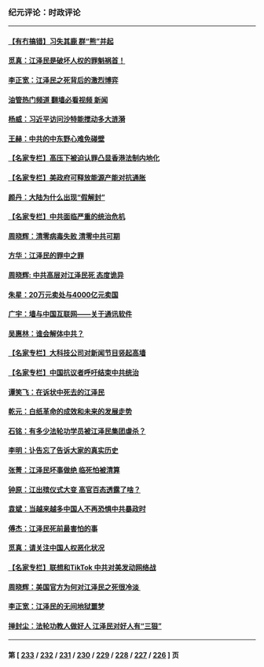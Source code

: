 ### 纪元评论：时政评论
---
#### [【有冇搞错】习失其鹿 群“熊”并起](../../pages/nsc1025/n13880739.md?12090330) 
#### [觅真：江泽民是破坏人权的罪魁祸首！](../../pages/nsc1025/n13881042.md?12090330) 
#### [李正宽：江泽民之死背后的激烈博弈](../../pages/nsc1025/n13880560.md?12090330) 
#### [油管热门频道 翻墙必看视频 新闻](ok?12090330)
#### [杨威：习近平访问沙特能搅动多大涟漪](../../pages/nsc1025/n13880497.md?12090330) 
#### [王赫：中共的中东野心难免碰壁](../../pages/nsc1025/n13880481.md?12090330) 
#### [【名家专栏】高压下被迫认罪凸显香港法制内地化](../../pages/nsc1025/n13880257.md?12090330) 
#### [【名家专栏】美政府可释放能源产能对抗通胀](../../pages/nsc1025/n13880253.md?12090330) 
#### [颜丹：大陆为什么出现“假解封”](../../pages/nsc1025/n13880271.md?12090330) 
#### [【名家专栏】中共面临严重的统治危机](../../pages/nsc1025/n13878414.md?12090330) 
#### [周晓辉：清零病毒失败 清零中共可期](../../pages/nsc1025/n13880298.md?12090330) 
#### [方华：江泽民的罪中之罪](../../pages/nsc1025/n13880098.md?12090330) 
#### [周晓辉: 中共高层对江泽民死 态度诡异](../../pages/nsc1025/n13880026.md?12090330) 
#### [朱星：20万元卖处与4000亿元卖国](../../pages/nsc1025/n13879900.md?12090330) 
#### [广宇：墙与中国互联网——关于通讯软件](../../pages/nsc1025/n13879885.md?12090330) 
#### [吴惠林：谁会解体中共？](../../pages/nsc1025/n13879609.md?12090330) 
#### [【名家专栏】大科技公司对新闻节目竖起高墙](../../pages/nsc1025/n13879525.md?12090330) 
#### [【名家专栏】中国抗议者呼吁结束中共统治](../../pages/nsc1025/n13879549.md?12090330) 
#### [谭笑飞：在诉状中死去的江泽民](../../pages/nsc1025/n13879522.md?12090330) 
#### [乾元：白纸革命的成效和未来的发展走势](../../pages/nsc1025/n13879562.md?12090330) 
#### [石铭：有多少法轮功学员被江泽民集团虐杀？](../../pages/nsc1025/n13879498.md?12090330) 
#### [李明：讣告忘了告诉大家的真实历史](../../pages/nsc1025/n13879431.md?12090330) 
#### [张菁：江泽民坏事做绝 临死怕被清算](../../pages/nsc1025/n13879323.md?12090330) 
#### [钟原：江出殡仪式大变 高官百态透露了啥？](../../pages/nsc1025/n13879165.md?12090330) 
#### [袁斌：当越来越多中国人不再恐惧中共暴政时](../../pages/nsc1025/n13878858.md?12090330) 
#### [傅杰：江泽民死前最害怕的事](../../pages/nsc1025/n13878857.md?12090330) 
#### [觅真：请关注中国人权恶化状况](../../pages/nsc1025/n13878810.md?12090330) 
#### [【名家专栏】联想和TikTok 中共对美发动网络战](../../pages/nsc1025/n13878428.md?12090330) 
#### [周晓辉：美国官方为何对江泽民之死很冷淡 ](../../pages/nsc1025/n13878497.md?12090330) 
#### [李正宽：江泽民的无间地狱噩梦](../../pages/nsc1025/n13878343.md?12090330) 
#### [掸封尘：法轮功教人做好人 江泽民对好人有“三狠”](../../pages/nsc1025/n13878333.md?12090330) 

---
#### 第 [ [233](./233.md?12090330) / [232](./232.md?12090330) / [231](./231.md?12090330) / [230](./230.md?12090330) / [229](./229.md?12090330) / [228](./228.md?12090330) / [227](./227.md?12090330) / [226](./226.md?12090330) ] 页
